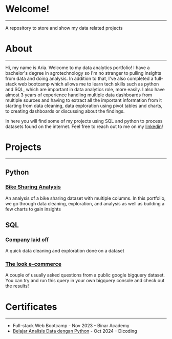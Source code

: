 # **Welcome!**
---
A repository to store and show my data related projects

# **About**
---
Hi, my name is Aria. Welcome to my data analytics portfolio! I have a bachelor's degree in agrotechnology so I'm no stranger to pulling insights from data and doing analysis. In addition to that, I've also completed a full-stack web bootcamp which allows me to learn tech skills such as python and SQL, which are important in data analytics role, more easily. I also have almost 3 years of experience handling multiple data dashboards from multiple sources and having to extract all the important information from it starting from data cleaning, data exploration using pivot tables and charts, to creating dashboards or discussing about the findings.

In here you will find some of my projects using SQL and python to process datasets found on the internet. Feel free to reach out to me on my [linkedin](https://www.linkedin.com/in/ariafikri/)!

# **Projects**
---

## Python 
  ### [Bike Sharing Analysis](https://github.com/AriaFikri/Data-Portfolio/blob/main/Bike_Sharing_Project.ipynb) 
  An analysis of a bike sharing dataset with multiple columns. In this portfolio, we go through data cleaning, exploration, and analysis as well as building a few charts to gain insights
  
## SQL
  ### [Company laid off](https://github.com/AriaFikri/Data-Portfolio/blob/main/company_laid_off.sql)
  A quick data cleaning and exploration done on a dataset
  ### [The look e-commerce](https://github.com/AriaFikri/Data-Portfolio/blob/main/thelook_ecommerce.sql)
  A couple of usually asked questions from a public google bigquery dataset. You can try and run this query in your own bigquery console and check out the results!

# **Certificates**
---
- Full-stack Web Bootcamp - Nov 2023 - Binar Academy
- [Belajar Analisis Data dengan Python](https://www.dicoding.com/certificates/GRX53Y3N2Z0M) - Oct 2024 - Dicoding

